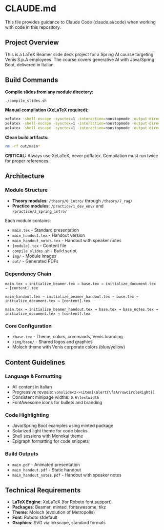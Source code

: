 # CLAUDE.md

This file provides guidance to Claude Code (claude.ai/code) when working with code in this repository.

## Project Overview

This is a LaTeX Beamer slide deck project for a Spring AI course targeting Venis S.p.A employees. The course covers generative AI with Java/Spring Boot, delivered in Italian.

## Build Commands

**Compile slides from any module directory:**
```bash
./compile_slides.sh
```

**Manual compilation (XeLaTeX required):**
```bash
xelatex -shell-escape -synctex=1 -interaction=nonstopmode -output-directory=out main.tex # Run twice
xelatex -shell-escape -synctex=1 -interaction=nonstopmode -output-directory=out main_handout.tex  # Run twice
xelatex -shell-escape -synctex=1 -interaction=nonstopmode -output-directory=out main_handout_notes.tex  # Run twice
```

**Clean build artifacts:**
```bash
rm -rf out/main*
```

**CRITICAL:** Always use XeLaTeX, never pdflatex. Compilation must run twice for proper references.

## Architecture

### Module Structure
- **Theory modules**: `/theory/0_intro/` through `/theory/7_rag/`
- **Practice modules**: `/practice/1_dev_env/` and `/practice/2_spring_intro/`

Each module contains:
- `main.tex` - Standard presentation
- `main_handout.tex` - Handout version
- `main_handout_notes.tex` - Handout with speaker notes
- `[module].tex` - Content file
- `compile_slides.sh` - Build script
- `img/` - Module images
- `out/` - Generated PDFs

### Dependency Chain
```
main.tex → initialize_beamer.tex → base.tex → initialize_document.tex → [content].tex
```
```
main_handout.tex → initialize_beamer_handout.tex → base.tex → initialize_document.tex → [content].tex
```
```
main.tex → initialize_beamer_handout.tex → base.tex → base_notes.tex → initialize_document.tex → [content].tex
```

### Core Configuration
- `/base.tex` - Theme, colors, commands, Venis branding
- `/img/base/` - Shared logos and graphics
- Moloch theme with Venis corporate colors (blue/yellow)

## Content Guidelines

### Language & Formatting
- All content in Italian
- Progressive reveals: `\onslide<2->\item[\alert{\faArrowCircleRight}]`
- Consistent minipage widths: `0.6\textwidth`
- FontAwesome icons for bullets and branding

### Code Highlighting
- Java/Spring Boot examples using minted package
- Solarized light theme for code blocks
- Shell sessions with Monokai theme
- Epigraph formatting for code snippets

### Build Outputs
- `main.pdf` - Animated presentation
- `main_handout.pdf` - Static handout
- `main_handout_notes.pdf` - Handout with speaker notes

## Technical Requirements

- **LaTeX Engine**: XeLaTeX (for Roboto font support)
- **Packages**: Beamer, minted, fontawesome, tikz
- **Theme**: Moloch (evolution of Metropolis)
- **Font**: Roboto sfdefault
- **Graphics**: SVG via Inkscape, standard formats